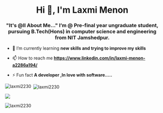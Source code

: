 <h1 align="center">Hi 👋, I'm Laxmi Menon</h1>
<h3 align="center">"It's @ll About Me..." 
  I’m @ Pre-final year ungraduate student, pursuing B.Tech(Hons) in computer science and engineering from NIT Jamshedpur.</h3>

- 🌱 I’m currently learning **new skills and trying to improve my skills**

- 📫 How to reach me **https://www.linkedin.com/in/laxmi-menon-a2286a194/**

- ⚡ Fun fact **A developer ,In love with software.....**

<p><img align="left" src="https://github-readme-stats.vercel.app/api/top-langs?username=laxmi2230&show_icons=true&locale=en&layout=compact" alt="laxmi2230" /></p>

<p>&nbsp;<img align="center" src="https://github-readme-stats.vercel.app/api?username=laxmi2230&show_icons=true&locale=en" alt="laxmi2230" /></p>
<img src="https://github-readme-stats.vercel.app/api?username=laxmi2230&&show_icons=true&title_color=ffffff&icon_color=bb2acf&text_color=daf7dc&bg_color=151515">


<p><img align="center" src="https://github-readme-streak-stats.herokuapp.com/?user=laxmi2230&" alt="laxmi2230" /></p>
